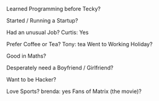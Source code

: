Learned Programming before Tecky?

Started / Running a Startup?

Had an unusual Job?
Curtis: Yes

Prefer Coffee or Tea?
Tony: tea
Went to Working Holiday?

Good in Maths?

Desperately need a Boyfriend / Girlfriend?


Want to be Hacker?

Love Sports?
brenda: yes
Fans of Matrix (the movie)?